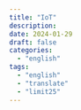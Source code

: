 ```yaml
---
title: "IoT"
description:
date: 2024-01-29
draft: false
categories:
  - "english"
tags:
  - "english"
  - "translate"
  - "limit25"
---
```

